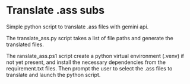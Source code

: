 # Translate .ass subs

Simple python script to translate .ass files with gemini api.

The translate_ass.py script takes a list of file paths and generate the translated files.

The ranslate_ass.ps1 script create a python virtual environment (.venv) if not yet present, and install the necessary dependencies from the requirement.txt files.
Then prompt the user to select the .ass files to translate and launch the python script.

